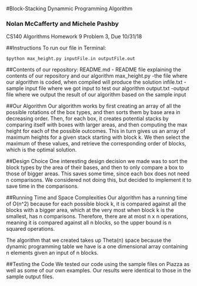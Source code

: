 #Block-Stacking Dynammic Programming Algorithm
### Nolan McCafferty and Michele Pashby
CS140 Algorithms Homework 9 Problem 3, Due 10/31/18


##Instructions
To run our file in Terminal:
```
$python max_height.py inputFile.in outputFile.out
```

##Contents of our repository:
README.md   - README file explaining the contents of our repository and our algorithm
max_height.py  -the file where our algorithm is coded, when compiled will produce the solution
infile.txt  -sample input file where we got input to test our algorithm
output.txt  -output file where we output the result of our algorithm based on the sample input

##Our Algorithm
Our algorithm works by first creating an array of all the possible rotations of the box types,
and then sorts them by base area in decreasing order. Then, for each box, it creates potential
stacks by comparing itself with boxes with larger areas, and then computing the max height for each
of the possible outcomes. This in turn gives us an array of maximum heights for a given stack
starting with block k. We then select the maximum of these values, and retrieve the corresponding
order of blocks, which is the optimal solution.

##Design Choice
One interesting design decision we made was to sort the block types by the area of their bases,
and then to only compare a box to those of bigger areas. This saves some time, since each box does
not need n comparisons. We considered not doing this, but decided to implement it to save time in
the comparisons.

##Running Time and Space Complexities
Our algorithm has a running time of O(n^2) because for each possible block k,
it is compared against all the blocks with a bigger area, which at the very most when block k
is the smallest, has n comparisons. Therefore, there are at most n x n operations, meaning
it is compared against all n blocks, so the upper bound is n squared operations.

The algorithm that we created takes up Theta(n) space because the dynamic programming table
we have is a one dimensional array containing n elements given an input of n blocks.

##Testing the Code
We tested our code using the sample files on Piazza as well as some of our own examples.
Our results were identical to those in the sample output files.
